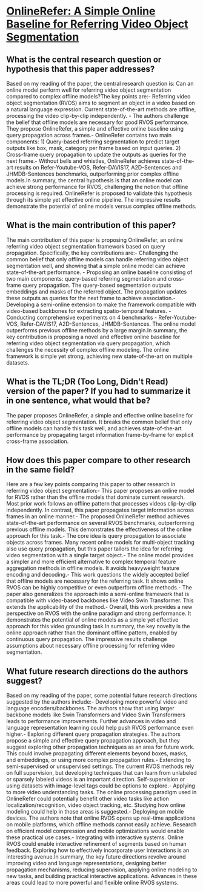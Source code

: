 # [OnlineRefer: A Simple Online Baseline for Referring Video Object   Segmentation](https://arxiv.org/abs/2307.09356)

## What is the central research question or hypothesis that this paper addresses?

Based on my reading of the paper, the central research question is: Can an online model perform well for referring video object segmentation compared to complex offline models?The key points are:- Referring video object segmentation (RVOS) aims to segment an object in a video based on a natural language expression. Current state-of-the-art methods are offline, processing the video clip-by-clip independently. - The authors challenge the belief that offline models are necessary for good RVOS performance. They propose OnlineRefer, a simple and effective online baseline using query propagation across frames.- OnlineRefer contains two main components: 1) Query-based referring segmentation to predict target outputs like box, mask, category per frame based on input queries. 2) Cross-frame query propagation to update the outputs as queries for the next frame.- Without bells and whistles, OnlineRefer achieves state-of-the-art results on Refer-Youtube-VOS, Refer-DAVIS17, A2D-Sentences and JHMDB-Sentences benchmarks, outperforming prior complex offline models.In summary, the central hypothesis is that an online model can achieve strong performance for RVOS, challenging the notion that offline processing is required. OnlineRefer is proposed to validate this hypothesis through its simple yet effective online pipeline. The impressive results demonstrate the potential of online models versus complex offline methods.


## What is the main contribution of this paper?

The main contribution of this paper is proposing OnlineRefer, an online referring video object segmentation framework based on query propagation. Specifically, the key contributions are:- Challenging the common belief that only offline models can handle referring video object segmentation well, and showing that a simple online model can achieve state-of-the-art performance. - Proposing an online baseline consisting of two main components: query-based referring segmentation and cross-frame query propagation. The query-based segmentation outputs embeddings and masks of the referred object. The propagation updates these outputs as queries for the next frame to achieve association.- Developing a semi-online extension to make the framework compatible with video-based backbones for extracting spatio-temporal features. - Conducting comprehensive experiments on 4 benchmarks - Refer-Youtube-VOS, Refer-DAVIS17, A2D-Sentences, JHMDB-Sentences. The online model outperforms previous offline methods by a large margin.In summary, the key contribution is proposing a novel and effective online baseline for referring video object segmentation via query propagation, which challenges the necessity of complex offline modeling. The online framework is simple yet strong, achieving new state-of-the-art on multiple datasets.


## What is the TL;DR (Too Long, Didn't Read) version of the paper? If you had to summarize it in one sentence, what would that be?

The paper proposes OnlineRefer, a simple and effective online baseline for referring video object segmentation. It breaks the common belief that only offline models can handle this task well, and achieves state-of-the-art performance by propagating target information frame-by-frame for explicit cross-frame association.


## How does this paper compare to other research in the same field?

Here are a few key points comparing this paper to other research in referring video object segmentation:- This paper proposes an online model for RVOS rather than the offline models that dominate current research. Most prior work follows an offline pattern that processes videos clip-by-clip independently. In contrast, this paper propagates target information across frames in an online manner.- The proposed OnlineRefer method achieves state-of-the-art performance on several RVOS benchmarks, outperforming previous offline models. This demonstrates the effectiveness of the online approach for this task.- The core idea is query propagation to associate objects across frames. Many recent online models for multi-object tracking also use query propagation, but this paper tailors the idea for referring video segmentation with a single target object.- The online model provides a simpler and more efficient alternative to complex temporal feature aggregation methods in offline models. It avoids heavyweight feature encoding and decoding.- This work questions the widely accepted belief that offline models are necessary for the referring task. It shows online RVOS can be highly competitive or even outperform offline methods.- The paper also generalizes the approach into a semi-online framework that is compatible with video-based backbones like Video Swin Transformer. This extends the applicability of the method.- Overall, this work provides a new perspective on RVOS with the online paradigm and strong performance. It demonstrates the potential of online models as a simple yet effective approach for this video grounding task.In summary, the key novelty is the online approach rather than the dominant offline pattern, enabled by continuous query propagation. The impressive results challenge assumptions about necessary offline processing for referring video segmentation.


## What future research directions do the authors suggest?

Based on my reading of the paper, some potential future research directions suggested by the authors include:- Developing more powerful video and language encoders/backbones. The authors show that using larger backbone models like Swin Transformers and Video Swin Transformers leads to performance improvements. Further advances in video and language representation learning could help push RVOS performance even higher.- Exploring different query propagation strategies. The authors propose a simple and effective query propagation approach, but they suggest exploring other propagation techniques as an area for future work. This could involve propagating different elements beyond boxes, masks, and embeddings, or using more complex propagation rules.- Extending to semi-supervised or unsupervised settings. The current RVOS methods rely on full supervision, but developing techniques that can learn from unlabeled or sparsely labeled videos is an important direction. Self-supervision or using datasets with image-level tags could be options to explore.- Applying to more video understanding tasks. The online processing paradigm used in OnlineRefer could potentially benefit other video tasks like action localization/recognition, video object tracking, etc. Studying how online modeling could help in those areas is suggested.- Deploying on mobile devices. The authors note that online RVOS opens up real-time applications on mobile platforms, which offline methods cannot easily achieve. Research on efficient model compression and mobile optimizations would enable these practical use cases.- Integrating with interactive systems. Online RVOS could enable interactive refinement of segments based on human feedback. Exploring how to effectively incorporate user interactions is an interesting avenue.In summary, the key future directions revolve around improving video and language representations, designing better propagation mechanisms, reducing supervision, applying online modeling to new tasks, and building practical interactive applications. Advances in these areas could lead to more powerful and flexible online RVOS systems.
